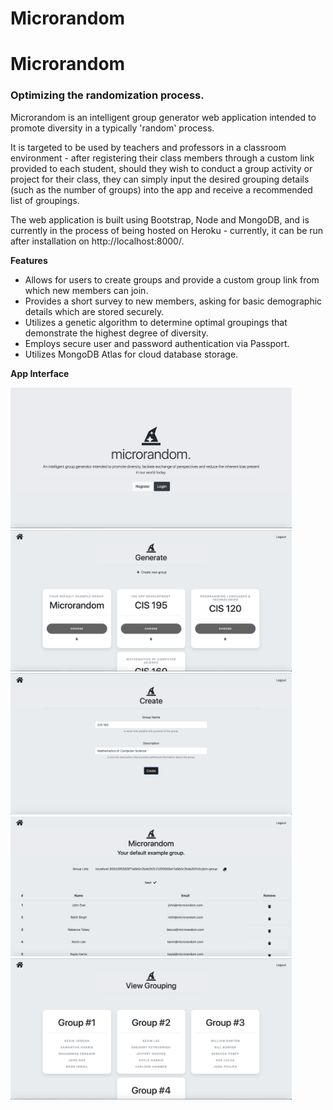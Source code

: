 # Microrandom

# Microrandom
### Optimizing the randomization process.

Microrandom is an intelligent group generator web application intended to promote diversity in a typically 'random' process. 

It is targeted to be used by teachers and professors in a classroom environment - after registering their class members through a custom link provided to each student, should they wish to conduct a group activity or project for their class, they can simply input the desired grouping details (such as the number of groups) into the app and receive a recommended list of groupings.

The web application is built using Bootstrap, Node and MongoDB, and is currently in the process of being hosted on Heroku - currently, it can be run after installation on http://localhost:8000/.

**Features**
* Allows for users to create groups and provide a custom group link from which new members can join.
* Provides a short survey to new members, asking for basic demographic details which are stored securely.
* Utilizes a genetic algorithm to determine optimal groupings that demonstrate the highest degree of diversity.
* Employs secure user and password authentication via Passport.
* Utilizes MongoDB Atlas for cloud database storage.

**App Interface**

<img src="assets/screenshots/Home.png" width="450"> <img src="assets/screenshots/Groups.png" width="450">
<img src="assets/screenshots/Creation.png" width="450"> <img src="assets/screenshots/List.png" width="450">
<img src="assets/screenshots/Groupings.png" width="450">
